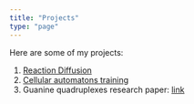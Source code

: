 ```yaml
---
title: "Projects"
type: "page"
---
```

Here are some of my projects:

1. [Reaction Diffusion](./reaction_diffusion/)
2. [Cellular automatons training](./genetic_algorithm/)
3. Guanine quadruplexes research paper: [link](https://doi.org/10.3390/ijms231910990)
